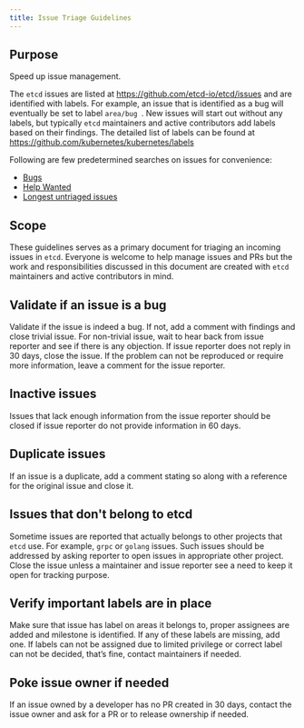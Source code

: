 ```yaml
---
title: Issue Triage Guidelines
---
```


## Purpose

Speed up issue management.

The `etcd` issues are listed at https://github.com/etcd-io/etcd/issues
and are identified with labels. For example, an issue that is identified
as a bug will eventually be set to label `area/bug `. New issues will
start out without any labels, but typically `etcd` maintainers and active contributors
add labels based on their findings. The detailed list of labels can be found at
https://github.com/kubernetes/kubernetes/labels

Following are few predetermined searches on issues for convenience:
* [Bugs](https://github.com/etcd-io/etcd/labels/area%2Fbug)
* [Help Wanted](https://github.com/etcd-io/etcd/labels/Help%20Wanted)
* [Longest untriaged issues](https://github.com/etcd-io/etcd/issues?utf8=%E2%9C%93&q=is%3Aopen+sort%3Aupdated-asc+)

## Scope

These guidelines serves as a primary document for triaging an incoming issues in
`etcd`. Everyone is welcome to help manage issues and PRs but the work and responsibilities discussed in this document are created with `etcd` maintainers and active contributors in mind.

## Validate if an issue is a bug

Validate if the issue is indeed a bug. If not, add a comment with findings and close trivial issue. For non-trivial issue, wait to hear back from issue reporter and see if there is any objection. If issue reporter does not reply in 30 days, close the issue. If the problem can not be reproduced or require more information, leave a comment for the issue reporter.

## Inactive issues

Issues that lack enough information from the issue reporter should be closed if issue reporter do not provide information in 60 days.

## Duplicate issues

If an issue is a duplicate, add a comment stating so along with a reference for the original issue and close it.

## Issues that don't belong to etcd

Sometime issues are reported that actually belongs to other projects that `etcd` use. For example, `grpc` or `golang` issues. Such issues should be addressed by asking reporter to open issues in appropriate other project. Close the issue unless a maintainer and issue reporter see a need to keep it open for tracking purpose.

## Verify important labels are in place

Make sure that issue has label on areas it belongs to, proper assignees are added and milestone is identified. If any of these labels are missing, add one. If labels can not be assigned due to limited privilege or correct label can not be decided, that’s fine, contact maintainers if needed.

## Poke issue owner if needed

If an issue owned by a developer has no PR created in 30 days, contact the issue owner and ask for a PR or to release ownership if needed.
